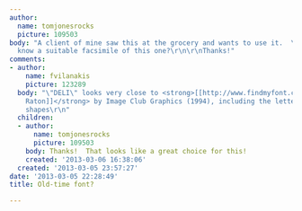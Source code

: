 ```yaml
---
author:
  name: tomjonesrocks
  picture: 109503
body: "A client of mine saw this at the grocery and wants to use it.  \r\n\r\nAnyone
  know a suitable facsimile of this one?\r\n\r\nThanks!"
comments:
- author:
    name: fvilanakis
    picture: 123289
  body: "\"DELI\" looks very close to <strong>[[http://www.findmyfont.com/index.php/fonts/font-preview?fset=Image-Club-Graphics&ffam=Boca%20Raton%20-%20Regular&fid=7ee230f58bafcffc2054167be4de4513&fsize=60&text=DELI&fit=1|Boca
    Raton]]</strong> by Image Club Graphics (1994), including the letter interior
    shapes\r\n"
  children:
  - author:
      name: tomjonesrocks
      picture: 109503
    body: Thanks!  That looks like a great choice for this!
    created: '2013-03-06 16:38:06'
  created: '2013-03-05 23:57:27'
date: '2013-03-05 22:28:49'
title: Old-time font?

---
```

